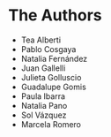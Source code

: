 The Authors
===============

* Tea Alberti
* Pablo Cosgaya
* Natalia Fernández
* Juan Gallelli
* Julieta Golluscio
* Guadalupe Gomis
* Paula Ibarra
* Natalia Pano
* Sol Vázquez
* Marcela Romero
